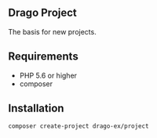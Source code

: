 ## Drago Project

The basis for new projects.

## Requirements

- PHP 5.6 or higher
- composer

## Installation

```
composer create-project drago-ex/project
```
